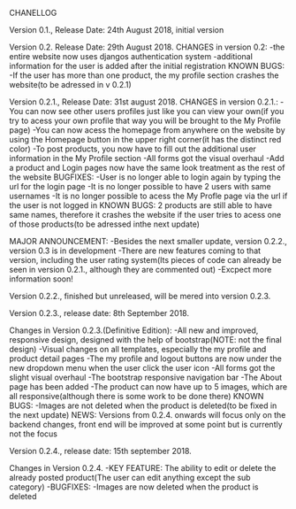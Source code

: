 CHANELLOG

Version 0.1., Release Date: 24th August 2018, initial version

Version 0.2. Release Date: 29th August 2018.
CHANGES in version 0.2:
-the entire website now uses djangos authentication system
-additional information for the user is added after the initial registration
KNOWN BUGS:
-If the user has more than one product, the my profile section crashes the website(to be adressed in v 0.2.1)

Version 0.2.1., Release Date: 31st august 2018.
CHANGES in version 0.2.1.:
-You can now see other users profiles just like you can view your own(if you try to acess your own profile that way you will be brought to the My Profile page)
-You can now acess the homepage from anywhere on the website by using the Homepage button in the upper right corner(it has the distinct red color)
-To post products, you now have to fill out the additional user information in the My Profile section
-All forms got the visual overhaul
-Add a product and Login pages now have the same look treatment as the rest of the website
BUGFIXES:
-User is no longer able to login again by typing the url for the login page
-It is no longer possible to have 2 users with same usernames
-It is no longer possible to acess the My Profle page via the url if the user is not logged in
KNOWN BUGS:
2 products are still able to have same names, therefore it crashes the website if the user tries to acess one of those products(to be adressed inthe next update)

MAJOR ANNOUNCEMENT:
-Besides the next smaller update, version 0.2.2., version 0.3 is in development
-There are new features coming to that version, including the user rating system(Its pieces of code can already be seen in version 0.2.1., although they are commented out)
-Excpect more information soon!

Version 0.2.2., finished but unreleased, will be mered into version 0.2.3.

Version 0.2.3., release date: 8th September 2018.

Changes in Version 0.2.3.(Definitive Edition):
-All new and improved, responsive design, designed with the help of bootstrap(NOTE: not the final design)
-Visual changes on all templates, especially the my profile and product detail pages
-The my profile and logout buttons are now under the new dropdown menu when the user click the user icon
-All forms got the slight visual overhaul
-The bootstrap responsive navigation bar
-The About page has been added
-The product can now have up to 5 images, which are all responsive(although there is some work to be done there)
KNOWN BUGS:
-Images are not deleted when the product is deleted(to be fixed in the next update)
NEWS:
Versions from 0.2.4. onwards will focus only on the backend changes, front end will be improved at some point but is currently not the focus

Version 0.2.4., release date: 15th september 2018.

Changes in Version 0.2.4.
-KEY FEATURE: The ability to edit or delete the already posted product(The user can edit anything except the sub category)
-BUGFIXES:
 -Images are now deleted when the product is deleted

